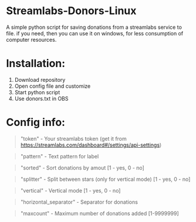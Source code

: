 # Streamlabs-Donors-Linux
A simple python script for saving donations from a streamlabs service to file.
if you need, then you can use it on windows, for less consumption of computer resources.

# Installation:
  1. Download repository
  2. Open config file and сustomize
  3. Start python script
  4. Use donors.txt in OBS
  
# Config info:
> "token" - Your streamlabs token (get it from https://streamlabs.com/dashboard#/settings/api-settings)

> "pattern" - Text pattern for label

> "sorted" - Sort donations by amout [1 - yes, 0 - no]

> "splitter" - Split between stars (only for vertical mode) [1 - yes, 0 - no]

> "vertical" - Vertical mode [1 - yes, 0 - no]

> "horizontal_separator" - Separator for donations

> "maxcount" - Maximum number of donations added [1-9999999]
